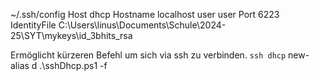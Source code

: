 ~/.ssh/config
Host    dhcp
        Hostname localhost
        user user
        Port 6223
        IdentityFile C:\Users\linus\Documents\Schule\2024-25\SYT\mykeys\id_3bhits_rsa

Ermöglicht kürzeren Befehl um sich via ssh zu verbinden.
`ssh dhcp`
new-alias d .\sshDhcp.ps1 -f